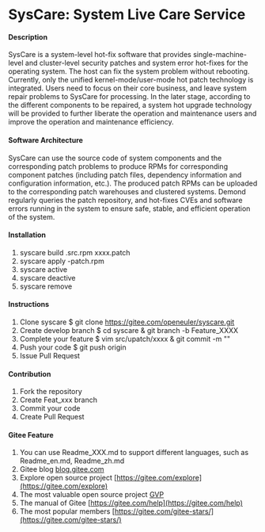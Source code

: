 # SysCare: System Live Care Service 

#### Description
  SysCare is a system-level hot-fix software that provides single-machine-level and cluster-level security patches and system error hot-fixes for the operating system. The host can fix the system problem without rebooting.
  Currently, only the unified kernel-mode/user-mode hot patch technology is integrated. Users need to focus on their core business, and leave system repair problems to SysCare for processing. In the later stage, according to the different components to be repaired, a system hot upgrade technology will be provided to further liberate the operation and maintenance users and improve the operation and maintenance efficiency.

#### Software Architecture
  SysCare can use the source code of system components and the corresponding patch problems to produce RPMs for corresponding component patches (including patch files, dependency information and configuration information, etc.). The produced patch RPMs can be uploaded to the corresponding patch warehouses and clustered systems. Demond regularly queries the patch repository, and hot-fixes CVEs and software errors running in the system to ensure safe, stable, and efficient operation of the system.

#### Installation

1.  syscare build <system package>.src.rpm xxxx.patch
2.  syscare apply <system pacakge>-patch.rpm
3.  syscare active <system package>
4.  syscare deactive <system packge>
5.  syscare remove <system package>

#### Instructions

1.  Clone syscare $ git clone https://gitee.com/openeuler/syscare.git
2.  Create develop branch $ cd syscare & git branch -b Feature_XXXX
3.  Complete your feature $ vim src/upatch/xxxx  & git commit -m ""
4.  Push your code $ git push origin 
5.  Issue Pull Request

#### Contribution

1.  Fork the repository
2.  Create Feat_xxx branch
3.  Commit your code
4.  Create Pull Request


#### Gitee Feature

1.  You can use Readme\_XXX.md to support different languages, such as Readme\_en.md, Readme\_zh.md
2.  Gitee blog [blog.gitee.com](https://blog.gitee.com)
3.  Explore open source project [https://gitee.com/explore](https://gitee.com/explore)
4.  The most valuable open source project [GVP](https://gitee.com/gvp)
5.  The manual of Gitee [https://gitee.com/help](https://gitee.com/help)
6.  The most popular members  [https://gitee.com/gitee-stars/](https://gitee.com/gitee-stars/)
